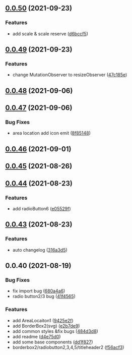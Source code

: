 ## [0.0.50](https://github.com/yeastone/yunhe-data-view/compare/v0.0.49...v0.0.50) (2021-09-23)


### Features

* add scale & scale reserve ([d6bccf5](https://github.com/yeastone/yunhe-data-view/commit/d6bccf59d9e1c947999621459f698e306cda66da))



## [0.0.49](https://github.com/yeastone/yunhe-data-view/compare/v0.0.48...v0.0.49) (2021-09-23)


### Features

* change MutationObserver to resizeObserver ([47c185e](https://github.com/yeastone/yunhe-data-view/commit/47c185e7a910ca5c28373de1225fde73898afa71))



## [0.0.48](https://github.com/yeastone/yunhe-data-view/compare/v0.0.47...v0.0.48) (2021-09-06)



## [0.0.47](https://github.com/yeastone/yunhe-data-view/compare/v0.0.46...v0.0.47) (2021-09-06)


### Bug Fixes

* area location add icon emit ([8f85148](https://github.com/yeastone/yunhe-data-view/commit/8f851482cb4f687ba42c9481d791c5d33808ab99))



## [0.0.46](https://github.com/yeastone/yunhe-data-view/compare/v0.0.45...v0.0.46) (2021-09-01)



## [0.0.45](https://github.com/yeastone/yunhe-data-view/compare/v0.0.44...v0.0.45) (2021-08-26)



## [0.0.44](https://github.com/yeastone/yunhe-data-view/compare/v0.0.43...v0.0.44) (2021-08-23)


### Features

* add radioButton6 ([e05529f](https://github.com/yeastone/yunhe-data-view/commit/e05529f54aa1eec1efab2f5e77af607174f9f63d))



## [0.0.43](https://github.com/yeastone/yunhe-data-view/compare/v0.0.42...v0.0.43) (2021-08-23)


### Features

* auto changelog ([316a3d5](https://github.com/yeastone/yunhe-data-view/commit/316a3d55fffc7de3e780d1185a6417397ec17922))



## 0.0.40 (2021-08-19)


### Bug Fixes

* fix import bug ([680a4a6](https://github.com/yeastone/yunhe-data-view/commit/680a4a62ce6e894a4ba214461fd4717c0d7eddca))
* radio button2/3 bug ([41f4565](https://github.com/yeastone/yunhe-data-view/commit/41f4565ce2f0622eb34411a41a7414c7290b9a1e))


### Features

* add AreaLocaiton1 ([9425e2f](https://github.com/yeastone/yunhe-data-view/commit/9425e2fa3e88b8291527587ece7962622d899d9d))
* add BorderBox2(svg) ([e2b7de9](https://github.com/yeastone/yunhe-data-view/commit/e2b7de9c4c1d5a208580b147a3c3d747979e2f9d))
* add common styles &fix bugs ([484d3d8](https://github.com/yeastone/yunhe-data-view/commit/484d3d88504541eeb5fb3d79f027b7f5a80d0a57))
* add readme ([d4e75d0](https://github.com/yeastone/yunhe-data-view/commit/d4e75d0937b904b833b067b15686f1fcf54a622a))
* add some base components ([dd1f827](https://github.com/yeastone/yunhe-data-view/commit/dd1f8275476caed8c0b216bbcf879cc76d4c4729))
* borderbox2/radiobutton2,3,4,5/titleheader2 ([f56acf3](https://github.com/yeastone/yunhe-data-view/commit/f56acf3f158bbf79520616787f052c45855d2c64))



